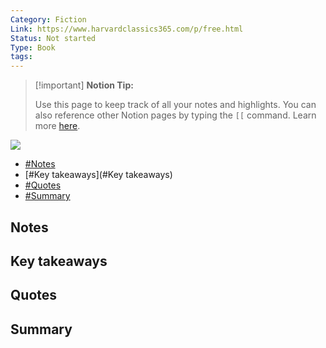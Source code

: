 ```yaml
---
Category: Fiction
Link: https://www.harvardclassics365.com/p/free.html
Status: Not started
Type: Book
tags: 
---
```

> [!important] **Notion Tip:**
> 
> Use this page to keep track of all your notes and highlights. You can also reference other Notion pages by typing the `[[` command. Learn more [here](https://www.notion.so/help/create-links-and-backlinks).

  

[![](https://www.notion.so)](https://www.notion.so)

- [#Notes](#Notes)
- [#Key takeaways](#Key takeaways)
- [#Quotes](#Quotes)
- [#Summary](#Summary)

## Notes

## Key takeaways

## Quotes

## Summary






